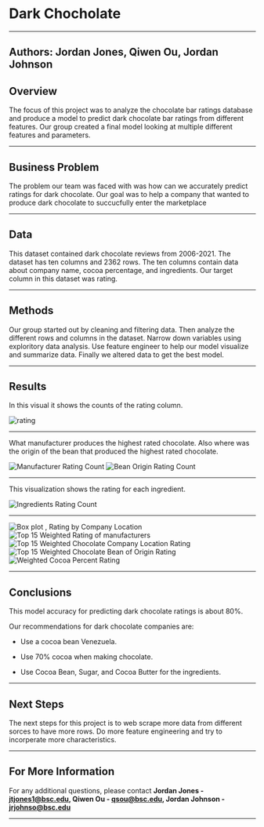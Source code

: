 # Dark Chocholate 
---
**Authors**: Jordan Jones, Qiwen Ou, Jordan Johnson
---

## Overview

The focus of this project was to analyze the chocolate bar ratings database and produce a model to predict dark chocolate bar ratings from different features. Our group created a final model looking at multiple different features and parameters.   

---

## Business Problem

The problem our team was faced with was how can we accurately predict ratings for dark chocolate. Our goal was to help a company that wanted to produce dark chocolate to succucfully enter the marketplace 

---

## Data

This dataset contained dark chocolate reviews from 2006-2021. The dataset has ten columns and 2362 rows. The ten columns contain data about company name, cocoa percentage, and ingredients. Our target column in this dataset was rating.

---

## Methods

Our group started out by cleaning and filtering data. Then analyze the different rows and columns in the dataset. Narrow down variables using exploritory data analysis. Use feature engineer to help our model visualize and summarize data. Finally we altered data to get the best model.


---

## Results

In this visual it shows the counts of the rating column. 

![rating](images/rating.png)

---

What manufacturer produces the highest rated chocolate. Also where was the origin of the bean that produced the highest rated chocolate.

![Manufacturer Rating Count](images/manufacturer_rating.png) ![Bean Origin Rating Count](images/bean_rating.png)

---

This visualization shows the rating for each ingredient. 

![Ingredients Rating Count](images/ingredients_rating.png)

--- 

![Box plot , Rating by Company Location](images/company_rating.png)
![Top 15 Weighted Rating of manufacturers](images/top15_location.png)
![Top 15 Weighted Chocolate Company Location Rating](images/top15_manufacturers.png)
![Top 15 Weighted Chocolate Bean of Origin Rating](images/top15_bean.png)
![Weighted Cocoa Percent Rating](images/weighted_cocoa.png)

---

## Conclusions


This model accuracy for predicting dark chocolate ratings is about 80%.

Our recommendations for dark chocolate companies are:

* Use a cocoa bean Venezuela.

* Use 70% cocoa when making chocolate.

* Use Cocoa Bean, Sugar, and Cocoa Butter for the ingredients.

---

## Next Steps


The next steps for this project is to web scrape more data from different sorces to have more rows. Do more feature engineering and try to incorperate more characteristics. 


---

## For More Information


For any additional questions, please contact **Jordan Jones - jtjones1@bsc.edu, Qiwen Ou - qsou@bsc.edu, Jordan Johnson - jrjohnso@bsc.edu**


---